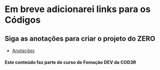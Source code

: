 # Em breve adicionarei links para os Códigos

## Siga as anotações para criar o projeto do ZERO

- [Anotações](ANOTACOES.md)

#### Este conteúdo faz parte do curso de Fomação DEV da COD3R
